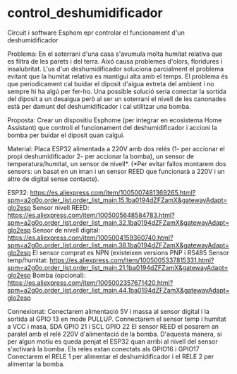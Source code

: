 # control_deshumidificador
Circuit i software Esphom epr controlar el funcionament d'un deshumidificador

Problema:
En el soterrani d'una casa s'avumula molta humitat relativa que es filtra de les parets i del terra. Aixó causa problemes d'olors, floridures i insalubritat.
L'us d'un deshumidificador soluciona parcialment el problema evitant que la humitat relativa es mantigui alta amb el temps. El problema és que periodicament cal buidar el diposit d'aigua extreta del ambient i no sempre hi ha algú per fer-ho. 
Una possible solució seria conectar la sortida del diposit a un desaigua però al ser un soterrani el nivell de les canonades està per damunt del deshumidificador i cal utilitzar una bomba.

Proposta:
Crear un dispositiu Esphome (per integrar en ecosistema Home Assistant) que controli el funcionament del deshumidificador i accioni la bomba per buidar el diposit quan calgui. 

Material:
Placa ESP32 alimentada a 220V amb dos relés (1- per accionar el propi deshumidificador 2- per accionar la bomba), un sensor de temperatura/humitat, un sensor de nivell*.
(*Per evitar fallos montarem dos sensors: un basat en un iman i un sensor REED  que funcionarà a 220V i un altre de digital sense contacte).

ESP32: https://es.aliexpress.com/item/1005007481369265.html?spm=a2g0o.order_list.order_list_main.15.1ba0194dZFZamX&gatewayAdapt=glo2esp
Sensor nivell REED: https://es.aliexpress.com/item/1005005648584783.html?spm=a2g0o.order_list.order_list_main.32.1ba0194dZFZamX&gatewayAdapt=glo2esp
Sensor de nivell digital: https://es.aliexpress.com/item/1005004159360740.html?spm=a2g0o.order_list.order_list_main.38.1ba0194dZFZamX&gatewayAdapt=glo2esp
El sensor comprat es NPN (existeixen versions PNP i RS485
Sensor temp/humitat: https://es.aliexpress.com/item/1005005337815331.html?spm=a2g0o.order_list.order_list_main.21.1ba0194dZFZamX&gatewayAdapt=glo2esp
Bomba (opcional): https://es.aliexpress.com/item/1005002357671420.html?spm=a2g0o.order_list.order_list_main.44.1ba0194dZFZamX&gatewayAdapt=glo2esp

Connexionat:
Conectarem alimentació 5V i massa al sensor digital i la sortida al GPIO 13 en mode PULLUP. 
Connectarem el sensor temp i humitat a VCC i masa, SDA GPIO 21 i SCL GPIO 22
El sensor REED el posarem an paralel amb el relé 220V d'alimentació de la bomba. D'aquesta manera, si per algun motiu es queda penjat el ESP32 quan arribi al nivell del sensor s'activarà la bomba.
Els reles estan conectats als GPIO16 i GPIO17
Conectarem el RELE 1 per alimentar el deshumidificador i el RELE 2 per alimentar la bomba.



